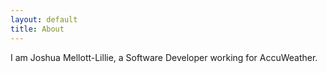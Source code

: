 ```yaml
---
layout: default
title: About
---
```


I am Joshua Mellott-Lillie, a Software Developer working for AccuWeather.
